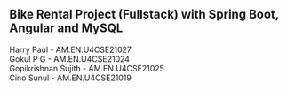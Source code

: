 ## Bike Rental Project (Fullstack) with Spring Boot, Angular and MySQL
Harry Paul - AM.EN.U4CSE21027<br />
Gokul P G - AM.EN.U4CSE21024<br />
Gopikrishnan Sujith - AM.EN.U4CSE21025<br />
Cino Sunul - AM.EN.U4CSE21019<br />
